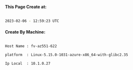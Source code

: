 
   
#### This Page Create at:

```bash

2023-02-06 - 12:59:23 UTC

```

#### Create By Machine:

```bash

Host Name : fv-az551-622

platform  : Linux-5.15.0-1031-azure-x86_64-with-glibc2.35

Ip Local  : 10.1.0.27

```

